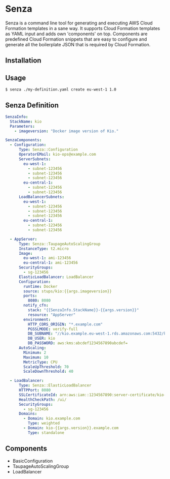 # Senza

Senza is a command line tool for generating and executing AWS Cloud Formation templates in a sane way. It supports
Cloud Formation templates as YAML input and adds own 'components' on top. Components are predefined Cloud Formation
snippets that are easy to configure and generate all the boilerplate JSON that is required by Cloud Formation.

## Installation


## Usage

    $ senza ./my-definition.yaml create eu-west-1 1.0

## Senza Definition

```yaml
SenzaInfo:
  StackName: kio
  Parameters:
    - imageversion: "Docker image version of Kio."

SenzaComponents:
  - Configuration:
      Type: Senza::Configuration
      OperatorEMail: kio-ops@example.com
      ServerSubnets:
        eu-west-1:
          - subnet-123456
          - subnet-123456
          - subnet-123456
        eu-central-1:
          - subnet-123456
          - subnet-123456
      LoadBalancerSubnets:
        eu-west-1:
          - subnet-123456
          - subnet-123456
          - subnet-123456
        eu-central-1:
          - subnet-123456
          - subnet-123456

  - AppServer:
      Type: Senza::TaupageAutoScalingGroup
      InstanceType: t2.micro
      Image:
        eu-west-1: ami-123456
        eu-central-1: ami-123456
      SecurityGroups:
        - sg-123456
      ElasticLoadBalancer: LoadBalancer
      Configuration:
        runtime: Docker
        source: stups/kio:{{args.imageversion}}
        ports:
          8080: 8080
        notify_cfn:
          stack: "{{SenzaInfo.StackName}}-{{args.version}}"
          resource: "AppServer"
        environment:
          HTTP_CORS_ORIGIN: "*.example.com"
          PGSSLMODE: verify-full
          DB_SUBNAME: "//kio.example.eu-west-1.rds.amazonaws.com:5432/kio?ssl=true"
          DB_USER: kio
          DB_PASSWORD: aws:kms:abcdef1234567890abcdef=
      AutoScaling:
        Minimum: 2
        Maximum: 10
        MetricType: CPU
        ScaleUpThreshold: 70
        ScaleDownThreshold: 40

  - LoadBalancer:
      Type: Senza::ElasticLoadBalancer
      HTTPPort: 8080
      SSLCertificateId: arn:aws:iam::1234567890:server-certificate/kio-example-com
      HealthCheckPath: /ui/
      SecurityGroups:
        - sg-123456
      Domains:
        - Domain: kio.example.com
          Type: weighted
        - Domain: kio-{{args.version}}.example.com
          Type: standalone
```

## Components

* BasicConfiguration
* TaupageAutoScalingGroup
* LoadBalancer
